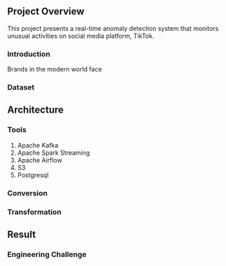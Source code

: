 ## Project Overview
This project presents a real-time anomaly detection system that monitors unusual activities on social media platform, TikTok. 
### Introduction
Brands in the modern world face
### Dataset

## Architecture

### Tools
1. Apache Kafka
2. Apache Spark Streaming
3. Apache Airflow
4. S3
4. Postgresql

### Conversion
### Transformation

## Result
### Engineering Challenge


